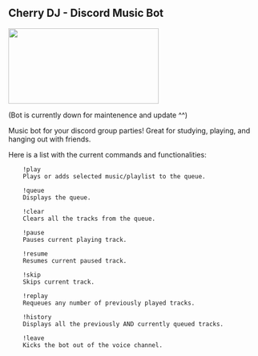 ## Cherry DJ -  Discord Music Bot

<img src="https://cdn.custom-cursor.com/packs/3718/cute-cherry-pack.png" width="300" height="150">

(Bot is currently down for maintenence and update ^^)

Music bot for your discord group parties!
Great for studying, playing, and hanging out with friends. 

<!--Click <a href="#">here</a> to add it to your server!-->


Here is a list with the current commands and functionalities:

        !play
        Plays or adds selected music/playlist to the queue. 
    
        !queue 
        Displays the queue.  

        !clear 
        Clears all the tracks from the queue.
    
        !pause 
        Pauses current playing track. 
    
        !resume 
        Resumes current paused track. 

        !skip 
        Skips current track.    

        !replay 
        Requeues any number of previously played tracks. 
    
        !history 
        Displays all the previously AND currently queued tracks.

        !leave 
        Kicks the bot out of the voice channel. 

